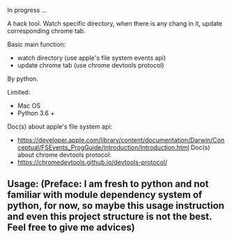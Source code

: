 In progress ...

A hack tool. Watch specific directory, when there is any chang in it, update corresponding chrome tab.

Basic main function:
- watch directory (use apple's file system events api)
- update chrome tab (use chrome devtools protocol)

By python.

Limited:
- Mac OS
- Python 3.6 +

Doc(s) about apple's file system api:
- https://developer.apple.com/library/content/documentation/Darwin/Conceptual/FSEvents_ProgGuide/Introduction/Introduction.html
Doc(s) about chrome devtools protocol: 
- https://chromedevtools.github.io/devtools-protocol/

Usage: (Preface: I am fresh to python and not familiar with module dependency system of python, for now, so maybe this usage instruction and even this project structure is not the best. Feel free to give me advices)
- 

